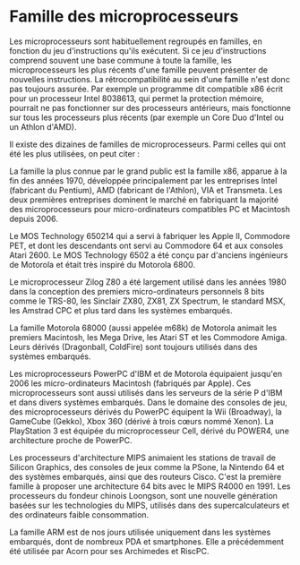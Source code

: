 <h1>Famille des microprocesseurs</h1>

Les microprocesseurs sont habituellement regroupés en familles, en fonction du jeu d'instructions qu'ils exécutent. Si ce jeu d'instructions comprend souvent une base commune à toute la famille, les microprocesseurs les plus récents d'une famille peuvent présenter de nouvelles instructions. La rétrocompatibilité au sein d'une famille n'est donc pas toujours assurée. Par exemple un programme dit compatible x86 écrit pour un processeur Intel 8038613, qui permet la protection mémoire, pourrait ne pas fonctionner sur des processeurs antérieurs, mais fonctionne sur tous les processeurs plus récents (par exemple un Core Duo d'Intel ou un Athlon d'AMD).

Il existe des dizaines de familles de microprocesseurs. Parmi celles qui ont été les plus utilisées, on peut citer :

La famille la plus connue par le grand public est la famille x86, apparue à la fin des années 1970, développée principalement par les entreprises Intel (fabricant du Pentium), AMD (fabricant de l'Athlon), VIA et Transmeta. Les deux premières entreprises dominent le marché en fabriquant la majorité des microprocesseurs pour micro-ordinateurs compatibles PC et Macintosh depuis 2006.

Le MOS Technology 650214 qui a servi à fabriquer les Apple II, Commodore PET, et dont les descendants ont servi au Commodore 64 et aux consoles Atari 2600. Le MOS Technology 6502 a été conçu par d'anciens ingénieurs de Motorola et était très inspiré du Motorola 6800.

Le microprocesseur Zilog Z80 a été largement utilisé dans les années 1980 dans la conception des premiers micro-ordinateurs personnels 8 bits comme le TRS-80, les Sinclair ZX80, ZX81, ZX Spectrum, le standard MSX, les Amstrad CPC et plus tard dans les systèmes embarqués.

La famille Motorola 68000 (aussi appelée m68k) de Motorola animait les premiers Macintosh, les Mega Drive, les Atari ST et les Commodore Amiga. Leurs dérivés (Dragonball, ColdFire) sont toujours utilisés dans des systèmes embarqués.

Les microprocesseurs PowerPC d'IBM et de Motorola équipaient jusqu'en 2006 les micro-ordinateurs Macintosh (fabriqués par Apple). Ces microprocesseurs sont aussi utilisés dans les serveurs de la série P d'IBM et dans divers systèmes embarqués. Dans le domaine des consoles de jeu, des microprocesseurs dérivés du PowerPC équipent la Wii (Broadway), la GameCube (Gekko), Xbox 360 (dérivé à trois cœurs nommé Xenon). La PlayStation 3 est équipée du microprocesseur Cell, dérivé du POWER4, une architecture proche de PowerPC.

Les processeurs d'architecture MIPS animaient les stations de travail de Silicon Graphics, des consoles de jeux comme la PSone, la Nintendo 64 et des systèmes embarqués, ainsi que des routeurs Cisco. C'est la première famille à proposer une architecture 64 bits avec le MIPS R4000 en 1991. Les processeurs du fondeur chinois Loongson, sont une nouvelle génération basées sur les technologies du MIPS, utilisés dans des supercalculateurs et des ordinateurs faible consommation.

La famille ARM est de nos jours utilisée uniquement dans les systèmes embarqués, dont de nombreux PDA et smartphones. Elle a précédemment été utilisée par Acorn pour ses Archimedes et RiscPC.
